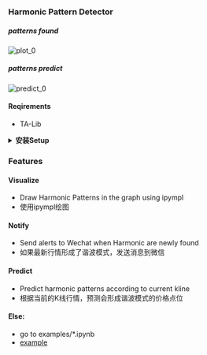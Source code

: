 ### Harmonic Pattern Detector


##### patterns found

![plot_0](res/plot_0.png)

##### patterns predict

![predict_0](res/predict_0.png)


#### Reqirements

+ TA-Lib

<details>

  <summary> <b>安装Setup</b>   </summary>
  <p>
  
  
  ```bash
  cd <project_dir>
  pip install -r requirements.txt
  pip install -e . # or python setup.py install
  ```
  
  </p>
</details>


###  Features

####  Visualize

+ Draw Harmonic Patterns in the graph using ipympl
+ 使用ipympl绘图

####  Notify

+ Send alerts to Wechat when Harmonic are newly found
+ 如果最新行情形成了谐波模式，发送消息到微信

####  Predict

+ Predict harmonic patterns according to current kline
+ 根据当前的K线行情，预测会形成谐波模式的价格点位


#### Else:

+ go to examples/*.ipynb
+ [example](examples/HarmoCurrent.ipynb)
